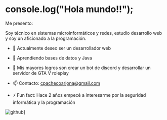 # console.log("Hola mundo!!");

Me presento:

Soy técnico en sistemas microinformáticos y redes, estudio desarrollo web
y soy un aficionado a la programación.

- 🔭 Actualmente deseo ser un desarrollador web
- 🌱 Aprendiendo bases de datos y Java
- 🎉 Mis mayores logros son crear un bot de discord y desarrollar un servidor de GTA V roleplay


- 📫 Contacto: cpachecoarjona@gmail.com

- ⚡ Fun fact: Hace 2 años empecé a interesarme por la seguridad informática y la programación

![github](https://img.shields.io/badge/GitHub-000000?style=for-the-badge&logo=GitHub&logoColor=white)]
